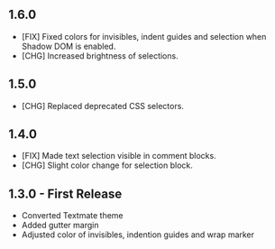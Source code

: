 ## 1.6.0

* [FIX] Fixed colors for invisibles, indent guides and selection when Shadow DOM
  is enabled.
* [CHG] Increased brightness of selections.


## 1.5.0

* [CHG] Replaced deprecated CSS selectors.


## 1.4.0

* [FIX] Made text selection visible in comment blocks.
* [CHG] Slight color change for selection block.


## 1.3.0 - First Release

* Converted Textmate theme
* Added gutter margin
* Adjusted color of invisibles, indention guides and wrap marker
